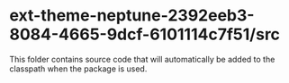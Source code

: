 # ext-theme-neptune-2392eeb3-8084-4665-9dcf-6101114c7f51/src

This folder contains source code that will automatically be added to the classpath when
the package is used.
